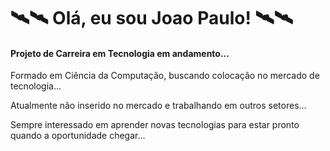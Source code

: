 # 🛰🛰 Olá, eu sou Joao Paulo! 🛰🛰

<h4> Projeto de Carreira em Tecnologia em andamento...</h4>

Formado em Ciência da Computação, buscando colocação no mercado de tecnologia...

Atualmente não inserido no mercado e trabalhando em outros setores... 

Sempre interessado em aprender novas tecnologias para estar pronto quando a oportunidade chegar...
